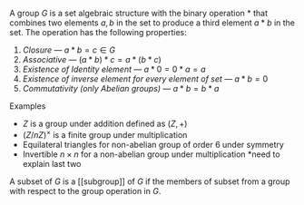 A group $G$ is a set algebraic structure with the binary operation $*$ that combines two elements $a,b$ in the set to produce a third element $a*b$ in the set. The operation has the following properties:
1. *Closure* — $a*b=c\in G$
2. *Associative* — $(a*b)*c=a*(b*c)$
3. *Existence of Identity element* — $a*0=0*a=a$
4. *Existence of inverse element for every element of set* — $a*b=0$
5. *Commutativity (only Abelian groups)* — $a*b=b*a$

Examples
- $Z$ is a group under addition defined as $(Z,+)$
- $(Z/nZ)^\times$ is a finite group under multiplication
- Equilateral triangles for non-abelian group of order 6 under symmetry
- Invertible $n\times n$ for a non-abelian group under multiplication
\*need to explain last two

A subset of $G$ is a [[subgroup]] of $G$ if the members of subset from a group with respect to the group operation in $G$.